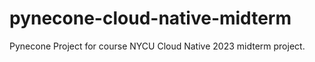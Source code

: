 # pynecone-cloud-native-midterm
Pynecone Project for course NYCU Cloud Native 2023 midterm project.
